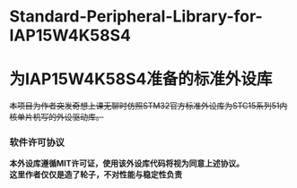 # Standard-Peripheral-Library-for-IAP15W4K58S4
# 为IAP15W4K58S4准备的标准外设库
 ~~本项目为作者突发奇想上课无聊时仿照STM32官方标准外设库为STC15系列51内核单片机写的外设驱动库。~~  
### 软件许可协议
 **本外设库遵循MIT许可证，使用该外设库代码将视为同意上述协议。**  
 **这里作者仅仅是造了轮子，不对性能与稳定性负责**  
